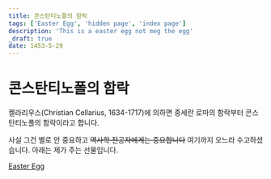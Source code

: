 ```yaml
---
title: 콘스탄티노폴의 함락
tags: ['Easter Egg', 'hidden page', 'index page']
description: 'This is a easter egg not meg the egg'
_draft: true
date: 1453-5-29
---
```


# 콘스탄티노폴의 함락

켈라리우스(Christian Cellarius, 1634-1717)에 의하면 중세란 로마의 함락부터 콘스탄티노폴의 함락이라고 합니다.

<!--truncate-->

사실 그건 별로 안 중요하고 ~~역사학 전공자에게는 중요합니다~~ 여기까지 오느라 수고하셨습니다. 아래는 제가 주는 선물입니다.

[Easter Egg](https://arch-spatula.github.io/easter)

<!--

역사의 사건을 기준으로 시대를 구분한다는 점이 깔끔합니다.

콘스탄티노폴의 함락도 중요한 사건이지만 1453년 자체가 유럽역사를 새롭게 정의한 연도입니다. 영불 100년 전쟁(총 전쟁기간 116년, 교전기간 30년)이 종식한 연도입니다.

## 콘스탄티노폴 함락의 의미

콘스탄티노폴이 함락하면서 유럽의 정치, 경제, 사회, 종교, 문화 다양한 측면으로 엄청나게 많은 변화합니다.

제일먼저 콘스탄티노폴 근처 이탈리아 반도에서는 중세시대의 대표적인 특징 봉건제, 장원제, 기독교 중 봉건제와 장원제적인 특상이 많이 약화됩니다. 이 약화가 되는 이유는 지리적 위치상 동방무역에 먼저 참여하고 있었기 때문입니다. 동방무역에 거래에 많이 참여하고 통화량이 많이 유통된 것이 중세의 봉건제와 장원제적인 특성을 빠르게 종식시켰습니다.

종교가 다르면서 이탈리아 도시국가들은 각각 다른 정책을 취합니다. 베네치아의 경우 오스만 투르크와 무역을 지속합니다. 반면 다른 국가들 입장에서는 중세말 위기입니다. 콘스탄티노폴이 함락하면서 유럽의 다른 나라들은 이슬람 종교를 믿는 국가와 국경이 인접하게 됩니다. 이 인접했다는 것만이 문제는 아닙니다. 콘스탄티노폴은 유럽의 방패에 해당하는 도시입니다. 그정도로 함락이 어려운 도시입니다. 하지만 함락이 어려운 유럽의 방패를 오스만 투르크가 뚤었습니다. 즉 공격을 위한 병력이 뛰어났고 이 뛰어난 병력을 활용해서 침략한다면 충분히 가능하기 떄문에 위기였습니다.

### 오스만 투르크의 병력

오스만 투르크는 오스만 제국으로 성장하지만 성장하기 전부터 상당히 성장했습니다.

오스만 투르크는 투르크 부족 기마병도 있었지만 예니체리도 있었습니다.

예니체리의 경우 상당히 특이한 병력입니다. 더 정확히 말하자면 전사와 관료입니다. 정복 지역의 기독교를 믿는 아이를 납치하고 거세하고 이슬람교로 개종시킵니다. 이 아이는 어른이 되면서 전사로 활동하거나 관료로 활동합니다. 전사의 경우 전쟁으로 약탈한 물건을 가질 수 있었습니다.

예니체리가 효과적인 이유 중 하나는 노예와 비슷한 특징입니다. 노예이기 때문에 술탄에게만 충성을 다합니다.

오스만 투르크는 국가 정책이 특이하게 종교적으로 관용적인 편입니다. 국교인 이슬람교가 아닌 종교를 믿는자는 세금을 부과했습니다.

국가 내부에서 기독교를 믿는 부모가 아이를 판매 아니면 판매랑 비슷하게 영제 교육을 보내는 입장이 됩니다.

예니체리는 실전 경험이 많고 무장이 잘 되어 있습니다. 화약을 일찍부터 사용하고 있었습니다.

### 오해하지 말 것

단순하게 생각하면 유럽 기독교의 방패와 이슬람의 창의 전쟁에서 이슬람의 창이 기독교의 방패를 뚫고 유럽의 심장을 노린다로 오해를 하기 쉽습니다.

하지만 단순히 이슬람교와 기독교 사이 전쟁이라고 볼 수 없습니다. 기독교 국가들 출신의 용병들 또한 상당히 많이 고용합니다. ~~역시 최고의 믿음은 돈입니다.~~

### 교역 양상의 변화

유럽은 다른 교역망을 찾기 시작합니다. 그래서 이탈리아 반도보단 이베리아 반도에서 아프리카 미국으로 향하기 시작합니다. 세속적인 목표는 새로운 교역망 확보이고 종교적인 목표는 오스만의 압박을 해방시켜줄 동방의 기독교를 찾는 것이었습니다. 사제왕 요한제국을 찾고자 하는 탐험심이 있었습니다.

여담으로 동방의 기독교는 에티오피아 아니면 몽골에 기독교가 전도된 부족일 것으로 추측하고 있습니다.

## 100년 전쟁의 종식

100년 전쟁은 진짜 100년 넘게 정치적 의미에서 전쟁이 지속한 전쟁입니다.

노르망디에 정착한 바이킹은 영국을 점령하고 이중적인 지위를 가지면서 전쟁을 시작합니다. 영국의 왕은 영국의 왕이지만 프랑스 노르망디의 공작이라는 지위를 갖고 있습니다.

100년 전쟁을 완전히 종식하면서 영국왕의 이중적인 지위도 노르망디 토지도 사라집니다.

## 1453년의 의미

유럽의 새로운 시대를 개막하게 한 사건입니다.

 -->


